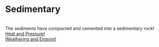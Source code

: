 <html>
<title>
<head>Sedimentary</head>
</title>
<h1>
Sedimentary
</h1>
<br>
The sediments have compacted and cemented into a sedimentary rock!
<br>
<a href="Metamorphic">Heat and Pressure!</a>
<br>
<a href="Sediments">Weathering and Erosion!</a>
</html>
